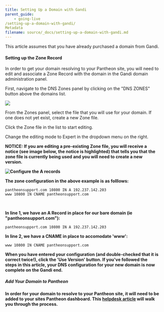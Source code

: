 ```yaml
---
title: Setting Up a Domain with Gandi
parent_guide:
    - going-live
/setting-up-a-domain-with-gandi/
Metadata
filename: source/_docs/setting-up-a-domain-with-gandi.md
---
```


This article assumes that you have already purchased a domain from Gandi.

#### Setting up the Zone Record

In order to get your domain resolving to your Pantheon site, you will need to edit and associate a Zone Record with the domain in the Gandi domain administration panel.

First, navigate to the DNS Zones panel by clicking on the "DNS ZONES" button above the domains list.

![](https://pantheon-systems.desk.com/customer/portal/attachments/197253)

From the Zones panel, select the file that you will use for your domain. If one does not yet exist, create a new Zone file.

Click the Zone file in the list to start editing.

Change the editing mode to Expert in the dropdown menu on the right.

**NOTICE: If you are editing a pre-existing Zone file, you will receive a notice (see image below, the notice is highlighted) that tells you that the zone file is currently being used and you will need to create a new version.**

**![Configure the A records](https://pantheon-systems.desk.com/customer/portal/attachments/197261)**

**The zone configuration in the above example is as folllows:**

    pantheonsupport.com 10800 IN A 192.237.142.203
    www 10800 IN CNAME pantheonsupport.com

 

**In line 1, we have an A Record in place for our bare domain (ie "pantheonsupport.com"):**

    pantheonsupport.com 10800 IN A 192.237.142.203

**In line 2, we have a CNAME in place to accomodate 'www':**

    www 10800 IN CNAME pantheonsupport.com

**When you have entered your configuration (and double-checked that it is correct twice!), click the 'Use Version' button. If you've followed the steps in this article, your DNS configuration for your new domain is now complete on the Gandi end.**

##### **Add Your Domain to Pantheon**

**In order for your domain to resolve to your Pantheon site, it will need to be added to your sites Pantheon dashboard. This [helpdesk article](/documentation/running-drupal/going-live-and-launching-your-site/-going-live-and-launching-your-site#setting-up-a-domain-with-Pantheon) will walk you through the process.**


